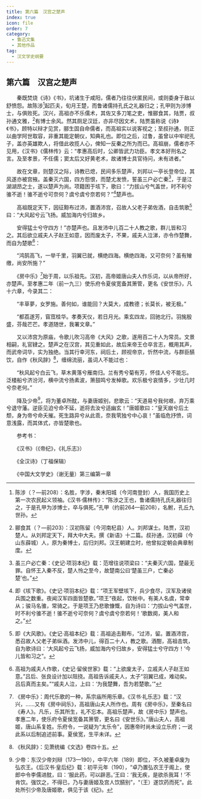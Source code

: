 ```yaml
---
title: 第六篇　汉宫之楚声
index: true
icon: file
order: 7
category:
  - 鲁迅文集
  - 其他作品
tag:  
  - 汉文学史纲要
---
```


## 第六篇　汉宫之楚声

　　秦既焚烧《诗》《书》，坑诸生于咸阳，儒者乃往往伏匿民间，或则委身于敌以舒愤怨。故陈涉[^1]起匹夫，旬月王楚，而鲁诸儒持孔氏之礼器归之；孔甲则为涉博士，与俱败死。汉兴，高祖亦不乐儒术，其佐又多刀笔之吏，惟郦食其，陆贾，叔孙通文雅，[^2]有博士余风。然其厕足汉廷，亦非尽因文术，陆贾虽称说《诗》《书》，顾特以辩才见赏，郦生固自命儒者，而高祖实以说客视之；至叔孙通，则正以曲学阿世取容，非重其能定朝仪，知典礼也。即位之后，过鲁，虽曾以中牢祀孔子，盖亦英雄欺人，将借此收揽人心，俾知一反秦之所为而已。高祖崩，儒者亦不见用，《汉书》《儒林传》云：“孝惠高后时，公卿皆武力功臣。孝文本好刑名之言。及至孝景，不任儒；窦太后又好黄老术，故诸博士具官待问，未有进者。”

　　故在文章，则楚汉之际，诗教已熄，民间多乐楚声，刘邦以一亭长登帝位，其风遂亦被宫掖。盖秦灭六国，四方怨恨，而楚尤发愤，誓虽三户必亡秦[^3]，于是江湖湖昂之士，遂以楚声为尚。项籍困于垓下，歌曰：“力拔山兮气盖世，时不利兮骓不逝！骓不逝兮可奈何？虞兮虞兮奈若何？”[^4]楚声也。

　　高祖既定天下，因征黥布过沛，置酒沛宫，召故人父老子弟佐酒，自击筑歌[^5]曰：“大风起兮云飞扬。威加海内兮归故乡。

　　安得猛士兮守四方！”亦楚声也。且发沛中儿百二十人教之歌，群儿皆和习之。其后欲立戚夫人子赵王如意，因而废太子，不果，戚夫人泣涕，亦令作楚舞，而自为楚歌[^6]：

　　“鸿鹄高飞，一举千里，羽翼已就，横绝四海。横绝四海，又可奈何？虽有矰缴，尚安所施？”

　　《房中乐》[^7]始于周，以乐祖先。汉初，高帝姬唐山夫人作乐词，以从帝所好，亦楚声。至孝惠二年（前一九三）使乐府令夏侯宽备其箫管，更名《安世乐》，凡十六章，今录其二：

　　“丰草夢，女罗施。善何如，谁能回？大莫大，成教德；长莫长，被无极。”

　　“都荔遂芳，窅窊桂华。孝奏天仪，若日月光。乘玄四龙，回驰北行。羽旄殷盛，芬哉芒芒。孝道随世，我署文章。”

　　又以沛宫为原庙，令歌儿吹习高帝《大风》之歌，遂用百二十人为常员。文景相嗣，礼官肄之。楚声之在汉宫，其见重如此，故后来帝王仓卒言志，概用其声，而武帝词华，实为独绝。当其行幸河东，祠后土，顾视帝京，忻然中流，与群臣醼饮，自作《秋风辞》[^8]，缠绵流丽，虽词人不能过也：

　　“秋风起兮白云飞，草木黄落兮雁南归。兰有秀兮菊有芳，怀佳人兮不能忘。泛楼船兮济汾河，横中流兮扬素波，箫鼓鸣兮发棹歌。欢乐极兮哀情多，少壮几时兮奈老何。”

　　降及少帝[^9]，将为董卓所酖，与妻唐姬别，悲歌云：“天道易兮我何艰，弃万乘兮退守藩。逆臣见迫兮命不延，逝将去汝兮适幽玄！”唐姬歌曰：“皇天崩兮后土颓，身为帝兮命夭摧。死生路异兮从此乖，奈我茕独兮中心哀！”虽临危抒愤，词意浅露，而其体式，亦皆楚歌也。

　　参考书：

　　《汉书》（《帝纪》，《礼乐志》）

　　《全汉诗》（丁福保辑）

　　《中国大文学史》（谢无量）第三编第一章
　　
[^1]:陈涉（？—前208）：名胜，字涉，秦末阳城（今河南登封）人，我国历史上第一次农民起义领袖。《汉书·儒林传》：“陈涉之王也，鲁诸儒持孔氏礼器往归之，于是孔甲为涉博士，卒与俱死。”孔甲（约前264—前208），名鲋，孔丘九世孙。

[^2]:郦食其（？—前203）：汉初陈留（今河南杞县）人。刘邦谋士。陆贾，汉初楚人。从刘邦定天下，拜大中大夫。撰《新语》十二篇。叔孙通，汉初薛（今山东薛城）人，原为秦博士，后归刘邦。汉王朝建立时，他曾拟定朝会典章制度。

[^3]:虽三户必亡秦：《史记·项羽本纪》载：范增往说项梁曰：“夫秦灭六国，楚最无罪。自怀王入秦不反，楚人怜之至今，故楚南公曰‘楚虽三户，亡秦必楚’也。”

[^4]:即《垓下歌》。《史记·项羽本纪》载：“项王军壁垓下，兵少食尽，汉军及诸侯兵围之数重。夜闻汉军四面皆楚歌。”项王“夜起，饮帐中。有美人名虞，常幸从；骏马名骓，常骑之。于是项王乃悲歌慷慨，自为诗曰：‘力拔山兮气盖世，时不利兮骓不逝！骓不逝兮可奈何？虞兮虞兮奈若何！’歌数阕，美人和之。”

[^5]:即《大风歌》。《史记·高祖本纪》载：高祖追击黥布，“过沛，留。置酒沛宫，悉召故人父老子弟纵酒。发沛中儿，得百二十人，教之歌。酒酣，高祖击筑，自为歌诗曰：‘大风起兮云飞扬，威加海内兮归故乡，安得猛士兮守四方！’今儿皆和习之”。

[^6]:高祖为戚夫人作歌，《史记·留侯世家》载：“上欲废太子，立戚夫人子赵王如意。”吕后、张良设计加以阻挠。高祖告诉戚夫人，太子“羽翼已成，难动矣。吕后真而主矣。”“戚夫人泣，上曰：‘为我楚舞，吾为若楚歌。’”

[^7]:《房中乐》：周代乐歌的一种，系宗庙所用乐章。《汉书·礼乐志》载：“汉兴，……又有《房中祠乐》，高祖唐山夫人所作也。周有《房中乐》，至秦名曰《寿人》。凡乐，乐其所生，礼不忘本。高祖乐楚声，故《房中乐》楚声也。孝惠二年，使乐府令夏侯宽备其箫管，更名曰《安世乐》。”唐山夫人，高祖姬，唐山系复姓。乐府令，一说疑为“太乐令”，因惠帝时尚未设立乐府；一说此系以后制追述前事。夏侯宽，生平未详。

[^8]:《秋风辞》：见萧统编《文选》卷四十五。

[^9]:少帝：东汉少帝刘辩（173—190），中平六年（189）即位，不久被董卓废为弘农王。《后汉书·皇后纪》载：初平元年（190），“卓乃置弘农王于阁上，使郎中令李儒进酖，曰：‘服此药，可以辟恶。’王曰：‘我无疾，是欲杀我耳！’不肯饮。强饮之，不得已，乃与妻唐姬及宫人饮醼别”，“（王）遂饮药而死”。此处所引少帝及唐姬歌，俱见于该《纪》。
